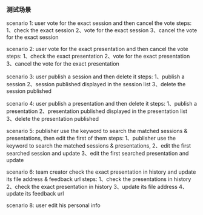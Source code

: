 
### 测试场景
scenario 1: user vote for the exact session and then cancel the vote
steps:
    1、check the exact session
    2、vote for the exact session
    3、cancel the vote for the exact session

scenario 2: user vote for the exact presentation and then cancel the vote
steps:
    1、check the exact presentation
    2、vote for the exact presentation
    3、cancel the vote for the exact presentation

scenario 3: user publish a session and then delete it
steps:
    1、publish a session
    2、session published displayed in the session list
    3、delete the session published

scenario 4: user publish a presentation and then delete it
steps:
    1、publish a presentation
    2、presentation published displayed in the presentation list
    3、delete the presentation published
    
scenario 5: publisher use the keyword to search the matched sessions & presentations, then edit the first of them
steps:
    1、publisher use the keyword to search the matched sessions & presentations,
    2、edit the first searched session and update 
    3、edit the first searched presentation and update 
     
scenario 6: team creator check the exact presentation in history and update its file address & feedback url
steps:
    1、check the presentations in history 
    2、check the exact presentation in history
    3、update its file address
    4、update its feedback url   
    
scenario 8: user edit his personal info
    